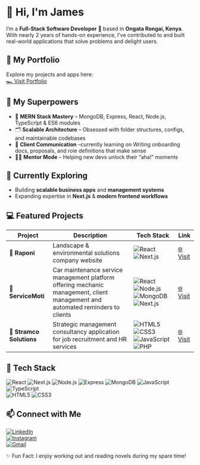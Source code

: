 # 👋 Hi, I'm James

I’m a **Full-Stack Software Developer** 🧪 based in **Ongata Rongai, Kenya**.  
With nearly 2 years of hands-on experience, I’ve contributed to and built real-world applications that solve problems and delight users.  

## 🚀 My Portfolio

Explore my projects and apps here:  
[🏎️ Visit Portfolio](https://probable-octo-winner-9iqc.vercel.app/)


## 🧠 My Superpowers

- 🔧 **MERN Stack Mastery** – MongoDB, Express, React, Node.js, TypeScript & ES6 modules  
- 🗂️ **Scalable Architecture** – Obsessed with folder structures, configs, and maintainable codebases  
- 💬 **Client Communication** –currently learning on Writing onboarding docs, proposals, and role definitions that make sense  
- 🧑‍🏫 **Mentor Mode** – Helping new devs unlock their “aha!” moments  

## 🌱 Currently Exploring

- Building **scalable business apps** and **management systems**  
- Expanding expertise in **Next.js** & **modern frontend workflows**  


## 💻 Featured Projects

| Project | Description | Tech Stack | Link |
|---------|-------------|-----------|------|
| 🚀 **Raponi** | Landscape & environmental solutions company website | ![React](https://img.shields.io/badge/React-20232A?style=flat-square&logo=react&logoColor=61DAFB) ![Next.js](https://img.shields.io/badge/Next.js-000000?style=flat-square&logo=next.js&logoColor=white) | [🌐 Visit](https://raponiv2-guide.vercel.app/) |
| 🔧 **ServiceMoti** | Car maintenance service management platform offering mechanic management, client management and automated reminders to clients | ![React](https://img.shields.io/badge/React-20232A?style=flat-square&logo=react&logoColor=61DAFB) ![Node.js](https://img.shields.io/badge/Node.js-339933?style=flat-square&logo=nodedotjs&logoColor=white) ![MongoDB](https://img.shields.io/badge/MongoDB-47A248?style=flat-square&logo=mongodb&logoColor=white) ![Next.js](https://img.shields.io/badge/Next.js-000000?style=flat-square&logo=next.js&logoColor=white)| [🌐 Visit](https://servicemoti.com) |
| 🏢 **Stramco Solutions** | Strategic management consultancy application for job recruitment and HR services | ![HTML5](https://img.shields.io/badge/HTML5-E34F26?style=flat-square&logo=html5&logoColor=white) ![CSS3](https://img.shields.io/badge/CSS3-1572B6?style=flat-square&logo=css3&logoColor=white) ![JavaScript](https://img.shields.io/badge/JavaScript-F7DF1E?style=flat-square&logo=javascript&logoColor=black) ![PHP](https://img.shields.io/badge/PHP-777BB4?style=flat-square&logo=php&logoColor=white) | [🌐 Visit](https://stramco.com) |


## 🚀 Tech Stack

![React](https://img.shields.io/badge/React-20232A?style=for-the-badge&logo=react&logoColor=61DAFB) 
![Next.js](https://img.shields.io/badge/Next.js-000000?style=for-the-badge&logo=next.js&logoColor=white) 
![Node.js](https://img.shields.io/badge/Node.js-339933?style=for-the-badge&logo=nodedotjs&logoColor=white) 
![Express](https://img.shields.io/badge/Express-000000?style=for-the-badge) 
![MongoDB](https://img.shields.io/badge/MongoDB-47A248?style=for-the-badge&logo=mongodb&logoColor=white) 
![JavaScript](https://img.shields.io/badge/JavaScript-F7DF1E?style=for-the-badge&logo=javascript&logoColor=black) 
![TypeScript](https://img.shields.io/badge/TypeScript-3178C6?style=for-the-badge&logo=typescript&logoColor=white)  
![HTML5](https://img.shields.io/badge/HTML5-E34F26?style=for-the-badge&logo=html5&logoColor=white) 
![CSS3](https://img.shields.io/badge/CSS3-1572B6?style=for-the-badge&logo=css3&logoColor=white)



## 📫 Connect with Me

[![LinkedIn](https://img.shields.io/badge/LinkedIn-0077B5?style=for-the-badge&logo=linkedin&logoColor=white)](https://www.linkedin.com/in/james-ndungu-b406ab248/)  
[![Instagram](https://img.shields.io/badge/Instagram-E4405F?style=for-the-badge&logo=instagram&logoColor=white)](https://www.instagram.com/james_expo4/)  
[![Gmail](https://img.shields.io/badge/Gmail-D14836?style=for-the-badge&logo=gmail&logoColor=white)](mailto:YOUR_EMAIL_HERE)


✨ Fun Fact: I enjoy working out and reading novels during my spare time!
